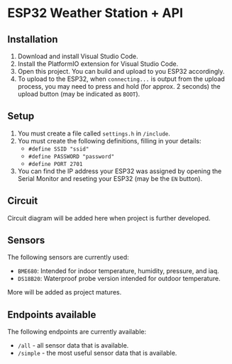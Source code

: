 # ESP32 Weather Station + API

## Installation

1. Download and install Visual Studio Code.
1. Install the PlatformIO extension for Visual Studio Code.
1. Open this project. You can build and upload to you ESP32 accordingly.
1. To upload to the ESP32, when `connecting...` is output from the upload
   process, you may need to press and hold (for approx. 2 seconds) the upload
   button (may be indicated as `BOOT`).

## Setup

1. You must create a file called `settings.h` in `/include`.
1. You must create the following definitions, filling in your details:
    - `#define SSID "ssid"`
    - `#define PASSWORD "password"`
    - `#define PORT 2701`
1. You can find the IP address your ESP32 was assigned by opening the Serial
   Monitor and reseting your ESP32 (may be the `EN` button).

## Circuit

Circuit diagram will be added here when project is further developed.

## Sensors

The following sensors are currently used:
- `BME680`: Intended for indoor temperature, humidity, pressure, and iaq.
- `DS18B20`: Waterproof probe version intended for outdoor temperature.

More will be added as project matures.

## Endpoints available

The following endpoints are currently available:
- `/all` - all sensor data that is available.
- `/simple` - the most useful sensor data that is available.
